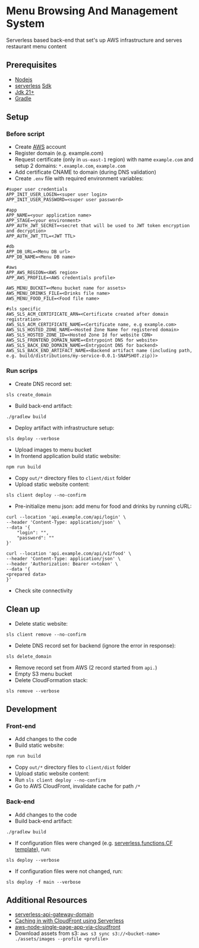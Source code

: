 # Menu Browsing And Management System

Serverless based back-end that set's up AWS infrastructure and serves restaurant menu content

## Prerequisites

- [Nodejs](https://nodejs.org/en/download)
- [serverless](https://www.serverless.com/) [Sdk](https://www.npmjs.com/package/serverless)
- [Jdk 21+](https://openjdk.org/projects/jdk/21/)
- [Gradle](https://gradle.org/)


## Setup

### Before script

- Create [AWS](https://aws.amazon.com) account
- Register domain (e.g. example.com)
- Request certificate (only in `us-east-1` region) with name `example.com` and setup 2 domains: `*.example.com`, `example.com`
- Add certificate CNAME to domain (during DNS validation)
- Create `.env` file with required environment variables:
```dotenv
#super user credentials
APP_INIT_USER_LOGIN=<super user login>
APP_INIT_USER_PASSWORD=<super user password>

#app
APP_NAME=<your application name>
APP_STAGE=<your environment>
APP_AUTH_JWT_SECRET=<secret that will be used to JWT token encryption and decryption>
APP_AUTH_JWT_TTL=<JWT TTL>

#db
APP_DB_URL=<Menu DB url>
APP_DB_NAME=<Menu DB name>

#aws
APP_AWS_REGION=<AWS region>
APP_AWS_PROFILE=<AWS credentials profile>

AWS_MENU_BUCKET=<Menu bucket name for assets>
AWS_MENU_DRINKS_FILE=<Drinks file name>
AWS_MENU_FOOD_FILE=<Food file name>

#sls specific
AWS_SLS_ACM_CERTIFICATE_ARN=<Certificate created after domain registration>
AWS_SLS_ACM_CERTIFICATE_NAME=<Certificate name, e.g example.com>
AWS_SLS_HOSTED_ZONE_NAME=<Hosted Zone Name for registered domain>
AWS_SLS_HOSTED_ZONE_ID=<Hosted Zone Id for website CDN>
AWS_SLS_FRONTEND_DOMAIN_NAME=<Entrypoint DNS for website>
AWS_SLS_BACK_END_DOMAIN_NAME=<Entrypoint DNS for backend>
AWS_SLS_BACK_END_ARTIFACT_NAME=<Backend artifact name (including path, e.g. build/distributions/my-service-0.0.1-SNAPSHOT.zip))>
```

### Run scrips

- Create DNS record set:
```shell
sls create_domain
```
- Build back-end artifact: 
```shell
./gradlew build
```
- Deploy artifact with infrastructure setup:
```shell
sls deploy --verbose
```
- Upload images to menu bucket
- In frontend application build static website: 
```shell
npm run build
```
- Copy `out/*` directory files to `client/dist` folder
- Upload static website content:
```shell
sls client deploy --no-confirm
```
- Pre-initialize menu json: add menu for food and drinks by running cURL: 

```shell
curl --location 'api.example.com/api/login' \
--header 'Content-Type: application/json' \
--data '{
    "login": "",
    "password": ""
}'
```

```shell
curl --location 'api.example.com/api/v1/food' \
--header 'Content-Type: application/json' \
--header 'Authorization: Bearer <>token' \
--data '{
<prepared data>
}'
```

- Check site connectivity

## Clean up

- Delete static website:
```shell
sls client remove --no-confirm
```
- Delete DNS record set for backend (ignore the error in response):
```shell
sls delete_domain
```
- Remove record set from AWS (2 record started from `api.`)
- Empty S3 menu bucket
- Delete CloudFormation stack:
```shell
sls remove --verbose
```

## Development

### Front-end

- Add changes to the code
- Build static website:
```shell
npm run build
```
- Copy `out/*` directory files to `client/dist` folder
- Upload static website content: 
- Run `sls client deploy --no-confirm`
- Go to AWS CloudFront, invalidate cache for path `/*`

### Back-end

- Add changes to the code
- Build back-end artifact:
```shell
./gradlew build
```
- If configuration files were changed (e.g. [serverless](./serverless.yml),[functions](serverless/functions.yml),[CF template](serverless/template.yml)), run:
```shell
sls deploy --verbose
```
- If configuration files were not changed, run:
```shell
sls deploy -f main --verbose
```

## Additional Resources

- [serverless-api-gateway-domain](https://www.serverless.com/blog/serverless-api-gateway-domain)
- [Caching in with CloudFront using Serverless](https://medium.com/yld-blog/caching-in-with-cloudfront-using-serverless-5a174651ab14)
- [aws-node-single-page-app-via-cloudfront](https://github.com/serverless/examples/blob/master/aws-node-single-page-app-via-cloudfront/serverless.yml)
- Download assets from s3: `aws s3 sync s3://<bucket-name> ./assets/images --profile <profile>`
